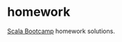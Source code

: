 # homework

[Scala Bootcamp](https://github.com/evolution-gaming/scala-bootcamp) homework solutions.
